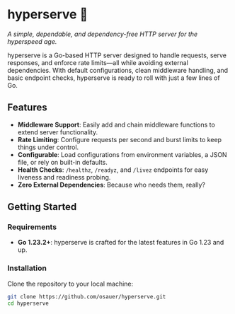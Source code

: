 # hyperserve 🚀

_A simple, dependable, and dependency-free HTTP server for the hyperspeed age._

hyperserve is a Go-based HTTP server designed to handle requests, serve responses, and enforce rate limits—all while avoiding external dependencies. With default configurations, clean middleware handling, and basic endpoint checks, hyperserve is ready to roll with just a few lines of Go.

## Features

- **Middleware Support**: Easily add and chain middleware functions to extend server functionality.
- **Rate Limiting**: Configure requests per second and burst limits to keep things under control.
- **Configurable**: Load configurations from environment variables, a JSON file, or rely on built-in defaults.
- **Health Checks**: `/healthz`, `/readyz`, and `/livez` endpoints for easy liveness and readiness probing.
- **Zero External Dependencies**: Because who needs them, really?

## Getting Started

### Requirements

- **Go 1.23.2+**: hyperserve is crafted for the latest features in Go 1.23 and up.

### Installation

Clone the repository to your local machine:

```sh
git clone https://github.com/osauer/hyperserve.git
cd hyperserve
